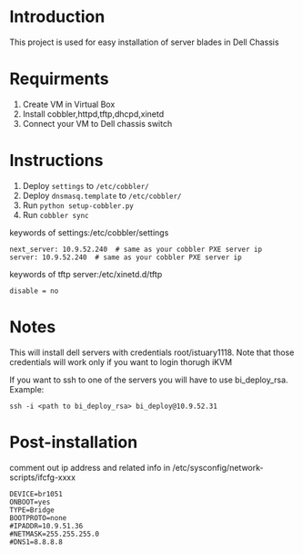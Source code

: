 Introduction
============
This project is used for easy installation of server blades in Dell Chassis

Requirments 
============
1. Create VM in Virtual Box
2. Install cobbler,httpd,tftp,dhcpd,xinetd
3. Connect your VM to Dell chassis switch

Instructions
============
1. Deploy `settings` to `/etc/cobbler/`
2. Deploy `dnsmasq.template` to `/etc/cobbler/`
3. Run `python setup-cobbler.py`
4. Run `cobbler sync`

keywords of settings:/etc/cobbler/settings
```
next_server: 10.9.52.240  # same as your cobbler PXE server ip
server: 10.9.52.240  # same as your cobbler PXE server ip
```
keywords of tftp server:/etc/xinetd.d/tftp
```
disable = no
```


Notes
=====
This will install dell servers with credentials root/istuary1118. Note that those credentials will work only if you want to login thorugh iKVM

If you want to ssh to one of the servers you will have to use bi_deploy_rsa. Example:

`ssh -i <path to bi_deploy_rsa> bi_deploy@10.9.52.31`

Post-installation
=====
comment out ip address and related info in /etc/sysconfig/network-scripts/ifcfg-xxxx

```
DEVICE=br1051
ONBOOT=yes
TYPE=Bridge
BOOTPROTO=none
#IPADDR=10.9.51.36
#NETMASK=255.255.255.0
#DNS1=8.8.8.8
```
